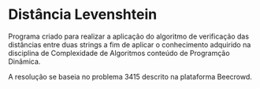 # Distância Levenshtein

Programa criado para realizar a aplicação do algoritmo de verificação das distâncias entre duas strings a fim de aplicar o conhecimento adquirido na disciplina de Complexidade de Algoritmos conteúdo de Programção Dinâmica. 

A resolução se baseia no problema 3415 descrito na plataforma Beecrowd.
